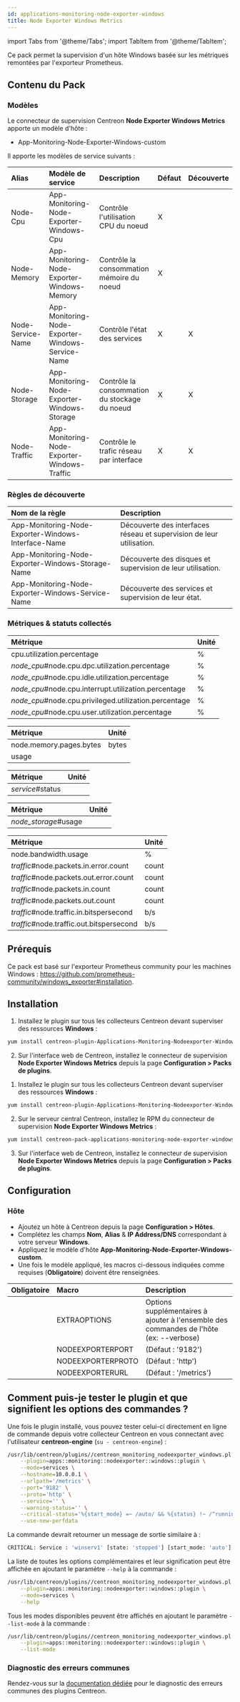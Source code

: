 ```yaml
---
id: applications-monitoring-node-exporter-windows
title: Node Exporter Windows Metrics
---
```

import Tabs from '@theme/Tabs';
import TabItem from '@theme/TabItem';

Ce pack permet la supervision d'un hôte Windows basée sur les métriques remontées par l'exporteur Prometheus.

## Contenu du Pack

### Modèles

Le connecteur de supervision Centreon **Node Exporter Windows Metrics** apporte un modèle d'hôte :

* App-Monitoring-Node-Exporter-Windows-custom

Il apporte les modèles de service suivants :

| Alias             | Modèle de service                                 | Description                                   | Défaut | Découverte |
|:------------------|:--------------------------------------------------|:----------------------------------------------|:-------|:-----------|
| Node-Cpu          | App-Monitoring-Node-Exporter-Windows-Cpu          | Contrôle l'utilisation CPU du noeud           | X      |            |
| Node-Memory       | App-Monitoring-Node-Exporter-Windows-Memory       | Contrôle la consommation mémoire du noeud     | X      |            |
| Node-Service-Name | App-Monitoring-Node-Exporter-Windows-Service-Name | Contrôle l'état des services                  | X      | X          |
| Node-Storage      | App-Monitoring-Node-Exporter-Windows-Storage      | Contrôle la consommation du stockage du noeud | X      | X          |
| Node-Traffic      | App-Monitoring-Node-Exporter-Windows-Traffic      | Contrôle le trafic réseau par interface       | X      | X          |

### Règles de découverte

| Nom de la règle                                     | Description                                      |
|:----------------------------------------------------|:-------------------------------------------------|
| App-Monitoring-Node-Exporter-Windows-Interface-Name | Découverte des interfaces réseau et supervision de leur utilisation. |
| App-Monitoring-Node-Exporter-Windows-Storage-Name   | Découverte des disques et supervision de leur utilisation. |
| App-Monitoring-Node-Exporter-Windows-Service-Name   | Découverte des services et supervision de leur état. |

### Métriques & statuts collectés

<Tabs groupId="sync">
<TabItem value="Node-Cpu" label="Node-Cpu">

| Métrique                                              | Unité |
|:------------------------------------------------------|:------|
| cpu.utilization.percentage                            | %     |
| *node_cpu*#node.cpu.dpc.utilization.percentage        | %     |
| *node_cpu*#node.cpu.idle.utilization.percentage       | %     |
| *node_cpu*#node.cpu.interrupt.utilization.percentage  | %     |
| *node_cpu*#node.cpu.privileged.utilization.percentage | %     |
| *node_cpu*#node.cpu.user.utilization.percentage       | %     |

</TabItem>
<TabItem value="Node-Memory" label="Node-Memory">

| Métrique                | Unité |
|:------------------------|:------|
| node.memory.pages.bytes | bytes |
| usage                   |       |

</TabItem>
<TabItem value="Node-Service-Name" label="Node-Service-Name">

| Métrique         | Unité |
|:-----------------|:------|
| *service*#status |       |

</TabItem>
<TabItem value="Node-Storage" label="Node-Storage">

| Métrique             | Unité |
|:---------------------|:------|
| *node_storage*#usage |       |

</TabItem>
<TabItem value="Node-Traffic" label="Node-Traffic">

| Métrique                                 | Unité |
|:-----------------------------------------|:------|
| node.bandwidth.usage                     | %     |
| *traffic*#node.packets.in.error.count    | count |
| *traffic*#node.packets.out.error.count   | count |
| *traffic*#node.packets.in.count          | count |
| *traffic*#node.packets.out.count         | count |
| *traffic*#node.traffic.in.bitspersecond  | b/s   |
| *traffic*#node.traffic.out.bitspersecond | b/s   |

</TabItem>
</Tabs>

## Prérequis

Ce pack est basé sur l'exporteur Prometheus community pour les machines Windows : https://github.com/prometheus-community/windows_exporter#installation.

## Installation

<Tabs groupId="sync">
<TabItem value="Online License" label="Online License">

1. Installez le plugin sur tous les collecteurs Centreon devant superviser des ressources **Windows** :

```bash
yum install centreon-plugin-Applications-Monitoring-Nodeexporter-Windows
```

2. Sur l'interface web de Centreon, installez le connecteur de supervision **Node Exporter Windows Metrics** depuis la page **Configuration > Packs de plugins**.

</TabItem>
<TabItem value="Offline License" label="Offline License">

1. Installez le plugin sur tous les collecteurs Centreon devant superviser des ressources **Windows** :

```bash
yum install centreon-plugin-Applications-Monitoring-Nodeexporter-Windows
```

2. Sur le serveur central Centreon, installez le RPM du connecteur de supervision **Node Exporter Windows Metrics** :

```bash
yum install centreon-pack-applications-monitoring-node-exporter-windows
```

3. Sur l'interface web de Centreon, installez le connecteur de supervision **Node Exporter Windows Metrics** depuis la page **Configuration > Packs de plugins**.

</TabItem>
</Tabs>

## Configuration

### Hôte

* Ajoutez un hôte à Centreon depuis la page **Configuration > Hôtes**.
* Complétez les champs **Nom**, **Alias** & **IP Address/DNS** correspondant à votre serveur **Windows**.
* Appliquez le modèle d'hôte **App-Monitoring-Node-Exporter-Windows-custom**.
* Une fois le modèle appliqué, les macros ci-dessous indiquées comme requises (**Obligatoire**) doivent être renseignées.

| Obligatoire | Macro             | Description                                                                            |
|:------------|:------------------|:---------------------------------------------------------------------------------------|
|             | EXTRAOPTIONS      | Options supplémentaires à ajouter à l'ensemble des commandes de l'hôte (ex: --verbose) |
|             | NODEEXPORTERPORT  | (Défaut : '9182')                                                                      |
|             | NODEEXPORTERPROTO | (Défaut : 'http')                                                                      |
|             | NODEEXPORTERURL   | (Défaut : '/metrics')                                                                  |

## Comment puis-je tester le plugin et que signifient les options des commandes ?

Une fois le plugin installé, vous pouvez tester celui-ci directement en ligne
de commande depuis votre collecteur Centreon en vous connectant avec
l'utilisateur **centreon-engine** (`su - centreon-engine`) :

```bash
/usr/lib/centreon/plugins//centreon_monitoring_nodeexporter_windows.pl \
    --plugin=apps::monitoring::nodeexporter::windows::plugin \
    --mode=services \
    --hostname=10.0.0.1 \
    --urlpath='/metrics' \
    --port='9182' \
    --proto='http' \
    --service='' \
    --warning-status='' \
    --critical-status='%{start_mode} =~ /auto/ && %{status} !~ /^running$/' \
    --use-new-perfdata
```

La commande devrait retourner un message de sortie similaire à :

```bash
CRITICAL: Service : 'winserv1' [state: 'stopped'] [start_mode: 'auto'] - Service : 'sysmonitor' [state: 'stopped'] [start_mode: 'auto']
```

La liste de toutes les options complémentaires et leur signification peut être
affichée en ajoutant le paramètre `--help` à la commande :

```bash
/usr/lib/centreon/plugins//centreon_monitoring_nodeexporter_windows.pl \
    --plugin=apps::monitoring::nodeexporter::windows::plugin \
    --mode=services \
    --help
```

Tous les modes disponibles peuvent être affichés en ajoutant le paramètre
`--list-mode` à la commande :

```bash
/usr/lib/centreon/plugins//centreon_monitoring_nodeexporter_windows.pl \
    --plugin=apps::monitoring::nodeexporter::windows::plugin \
    --list-mode
```

### Diagnostic des erreurs communes

Rendez-vous sur la [documentation dédiée](../getting-started/how-to-guides/troubleshooting-plugins.md)
pour le diagnostic des erreurs communes des plugins Centreon.